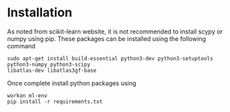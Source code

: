 # Installation

As noted from scikit-learn website, it is not recommended to install scypy or numpy using pip. These
packages can be installed using the following command

```shell
sudo apt-get install build-essential python3-dev python3-setuptools python3-numpy python3-scipy 
libatlas-dev libatlas3gf-base
```

Once complete install python packages using
```shell
workon ml-env
pip install -r requirements.txt
```